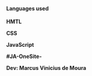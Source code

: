 
<h4>Languages used</h4>
<b><p>HMTL</p>
    <p>CSS</p>
    <p>JavaScript</p></b> 
   
   <b><p>#JA-OneSite-</p>
   <p>Dev: Marcus Vinicius de Moura</p></b>

